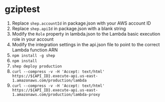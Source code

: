 # gziptest


1. Replace `shep.accountId` in package.json with your AWS account ID
2. Replace `shep.apiId` in package.json with a blank string
3. Modify the `Role` property in lambda.json to the Lambda basic execution role in your account 
4. Modify the integration settings in the api.json file to point to the correct Lambda function ARN
5. `npm install -g shep`
6. `npm install`
7. `shep deploy production`
8. `curl --compress -v -H 'Accept: text/html' https://${API_ID}.execute-api.us-east-1.amazonaws.com/production/lambda`
9. `curl --compress -v -H 'Accept: text/html' https://${API_ID}.execute-api.us-east-1.amazonaws.com/production/lambda-proxy`
